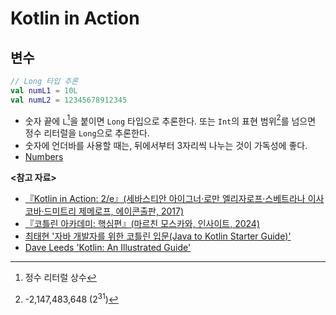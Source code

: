 # Kotlin in Action

## 변수

```kotlin
// Long 타입 추론
val numL1 = 10L
val numL2 = 12345678912345
```

- 숫자 끝에 `L`[^1]을 붙이면 `Long` 타입으로 추론한다. 또는 `Int`의 표현 범위[^2]를 넘으면 정수 리터럴을 `Long`으로 추론한다.
- 숫자에 언더바를 사용할 때는, 뒤에서부터 3자리씩 나누는 것이 가독성에 좋다.
- [Numbers](https://kotlinlang.org/docs/numbers.html)

**<참고 자료>**

- [『Kotlin in Action: 2/e』(세바스티안 아이그너·로만 엘리자로프·스베트라나 이사코바·드미트리 제메로프, 에이콘출판, 2017)](https://product.kyobobook.co.kr/detail/S000215768644)
- [『코틀린 아카데미: 핵심편』(마르친 모스카와, 인사이트, 2024)](https://product.kyobobook.co.kr/detail/S000213720494)
- [최태현 '자바 개발자를 위한 코틀린 입문(Java to Kotlin Starter Guide)'](https://inf.run/r9oU)
- [Dave Leeds 'Kotlin: An Illustrated Guide'](https://typealias.com/start/)

[^1]: 정수 리터럴 상수
[^2]: -2,147,483,648 ($2^{31}$)